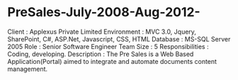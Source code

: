 # PreSales-July-2008-Aug-2012-
Client                   :          Applexus Private Limited
Environment              :          MVC 3.0, Jquery, SharePoint, C#, ASP.Net, Javascript, CSS, HTML
Database		             :	        MS-SQL Server 2005
Role			               :	        Senior Software Engineer
Team Size		             :	        5
Responsibilities	       :	        Coding, developing.
Description		           :          The Pre Sales is a Web Based Application(Portal) aimed to integrate and automate documents content    
                                    management.
